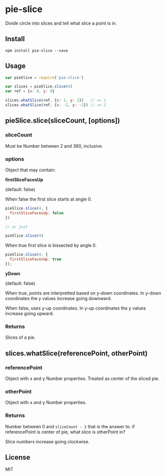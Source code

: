 # pie-slice

Divide circle into slices and tell what slice a point is in.

## Install

    npm install pie-slice --save

## Usage

```js
var pieSlice = require('pie-slice')

var slices = pieSlice.slice(4)
var ref = {x: 0, y: 0}

slices.whatSlice(ref, {x: 1, y: 1})   // => 1
slices.whatSlice(ref, {x: -1, y: -1}) // => 2
```

## pieSlice.slice(sliceCount, [options])

### sliceCount

Must be Number between 2 and 360, inclusive.

### options

Object that may contain:

**firstSliceFacesUp**

(default: false)

When false the first slice starts at angle 0.

```js
pieSlice.slice(4, {
  firstSliceFacesUp: false
})

// or just

pieSlice.slice(4)
```

When true first slice is bissected by angle 0.

```js
pieSlice.slice(4, {
  firstSliceFacesUp: true
});
```

**yDown**

(default: false)

When true, points are interpretted based on y-down coordinates. In y-down coordinates the y values increase going downward.

When false, uses y-up coordinates. In y-up coordinates the y values increase going upward.

### Returns

Slices of a pie.

## slices.whatSlice(referencePoint, otherPoint)

### referencePoint

Object with x and y Number properties. Treated as center of the sliced pie.

### otherPoint

Object with x and y Number properties.

### Returns

Number between 0 and `sliceCount - 1` that is the answer to: if referencePoint is center of pie, what slice is otherPoint in?

Slice numbers increase going clockwise.

## License

MIT